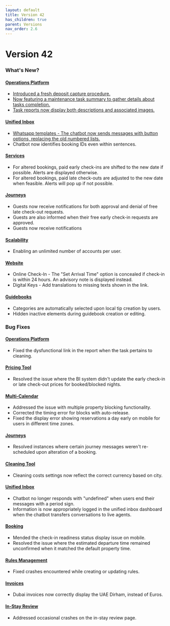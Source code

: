 ```yaml
---
layout: default
title: Version 42
has_children: true
parent: Versions
nav_order: 2.6
---
```



# Version 42

### What's New?

#### <u>Operations Platform</u>
- [Introduced a fresh deposit capture procedure.](./depositFlow/depositFlow.html)
- [Now featuring a maintenance task summary to gather details about tasks completion.](./taskSummary/taskSummary.html)
- [Task reports now display both descriptions and associated images.](./taskExtendedDetails/taskExtendedDetails.html)

#### <u>Unified Inbox</u>
- [Whatsapp templates - The chatbot now sends messages with button options, replacing the old numbered lists.](./whatsappTemplates/whatsappTemplates.html)
- Chatbot now identifies booking IDs even within sentences.

#### <u>Services</u>
- For altered bookings, paid early check-ins are shifted to the new date if possible. Alerts are displayed otherwise.
- For altered bookings, paid late check-outs are adjusted to the new date when feasible. Alerts will pop up if not possible.

#### <u>Journeys</u>
- Guests now receive notifications for both approval and denial of free late check-out requests.
- Guests are also informed when their free early check-in requests are approved.
- Guests now receive notifications 

#### <u>Scalability</u>
- Enabling an unlimited number of accounts per user.

#### <u>Website</u>
- Online Check-In - The "Set Arrival Time" option is concealed if check-in is within 24 hours. An advisory note is displayed instead.
- Digital Keys - Add translations to missing texts shown in the link.

#### <u>Guidebooks</u>
- Categories are automatically selected upon local tip creation by users.
- Hidden inactive elements during guidebook creation or editing.

### Bug Fixes

#### <u>Operations Platform</u>
- Fixed the dysfunctional link in the report when the task pertains to cleaning.

#### <u>Pricing Tool</u>
- Resolved the issue where the BI system didn't update the early check-in or late check-out prices for booked/blocked nights.

#### <u>Multi-Calendar</u>
- Addressed the issue with multiple property blocking functionality.
- Corrected the timing error for blocks with auto-release.
- Fixed the display error showing reservations a day early on mobile for users in different time zones.

#### <u>Journeys</u>
- Resolved instances where certain journey messages weren't re-scheduled upon alteration of a booking.

#### <u>Cleaning Tool</u>
- Cleaning costs settings now reflect the correct currency based on city.

#### <u>Unified Inbox</u>
- Chatbot no longer responds with "undefined" when users end their messages with a period sign.
- Information is now appropriately logged in the unified inbox dashboard when the chatbot transfers conversations to live agents.

#### <u>Booking</u>
- Mended the check-in readiness status display issue on mobile.
- Resolved the issue where the estimated departure time remained unconfirmed when it matched the default property time.

#### <u>Rules Management</u>
- Fixed crashes encountered while creating or updating rules.

#### <u>Invoices</u>
- Dubai invoices now correctly display the UAE Dirham, instead of Euros.

#### <u>In-Stay Review</u>
- Addressed occasional crashes on the in-stay review page.
